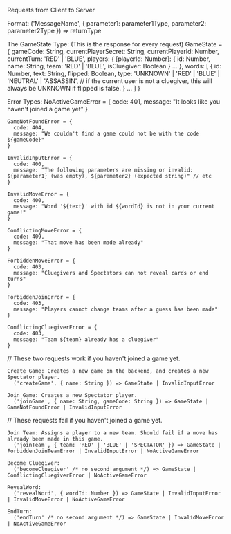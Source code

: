Requests from Client to Server

  Format:
    ('MessageName', { parameter1: parameter1Type, parameter2: parameter2Type }) => returnType

  The GameState Type: (This is the response for every request)
    GameState = {
      gameCode: String,
      currentPlayerSecret: String,
      currentPlayerId: Number,
      currentTurn: 'RED' | 'BLUE',
      players: {
        [playerId: Number]: { id: Number, name: String, team: 'RED' | 'BLUE', isCluegiver: Boolean }
        ...
      },
      words: [
        {
          id: Number,
          text: String,
          flipped: Boolean,
          type: 'UNKNOWN' | 'RED' | 'BLUE' | 'NEUTRAL' | 'ASSASSIN', // if the current user is not a cluegiver, this will always be UNKNOWN if flipped is false.
        }
        ...
      ]
    }

  Error Types:
    NoActiveGameError = {
      code: 401,
      message: "It looks like you haven't joined a game yet"
    }

    GameNotFoundError = {
      code: 404,
      message: "We couldn't find a game could not be with the code ${gameCode}"
    }

    InvalidInputError = {
      code: 400,
      message: "The following parameters are missing or invalid: ${parameter1} (was empty), ${paremeter2} (expected string)" // etc
    }

    InvalidMoveError = {
      code: 400,
      message: "Word '${text}' with id ${wordId} is not in your current game!"
    }

    ConflictingMoveError = {
      code: 409,
      message: "That move has been made already"
    }

    ForbiddenMoveError = {
      code: 403,
      message: "Cluegivers and Spectators can not reveal cards or end turns"
    }

    ForbiddenJoinError = {
      code: 403,
      message: "Players cannot change teams after a guess has been made"
    }

    ConflictingCluegiverError = {
      code: 403,
      message: "Team ${team} already has a cluegiver"
    }



  // These two requests work if you haven't joined a game yet.

    Create Game: Creates a new game on the backend, and creates a new Spectator player.
      ('createGame', { name: String }) => GameState | InvalidInputError

    Join Game: Creates a new Spectator player.
      ('joinGame', { name: String, gameCode: String }) => GameState | GameNotFoundError | InvalidInputError



  // These requests fail if you haven't joined a game yet.

    Join Team: Assigns a player to a new team. Should fail if a move has already been made in this game.
      ('joinTeam', { team: 'RED' | 'BLUE' | 'SPECTATOR' }) => GameState | ForbiddenJoinTeamError | InvalidInputError | NoActiveGameError

    Become Cluegiver:
      ('becomeCluegiver' /* no second argument */) => GameState | ConflictingCluegiverError | NoActiveGameError

    RevealWord:
      ('revealWord', { wordId: Number }) => GameState | InvalidInputError | InvalidMoveError | NoActiveGameError

    EndTurn:
      ('endTurn' /* no second argument */) => GameState | InvalidMoveError | NoActiveGameError
